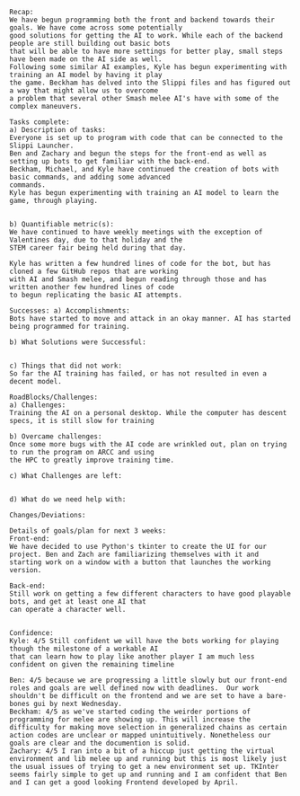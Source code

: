 

    Recap:
    We have begun programming both the front and backend towards their goals. We have come across some potentially  
    good solutions for getting the AI to work. While each of the backend people are still building out basic bots  
    that will be able to have more settings for better play, small steps have been made on the AI side as well.  
    Following some similar AI examples, Kyle has begun experimenting with training an AI model by having it play  
    the game. Beckham has delved into the Slippi files and has figured out a way that might allow us to overcome  
    a problem that several other Smash melee AI's have with some of the complex maneuvers. 

    Tasks complete:
    a) Description of tasks:
    Everyone is set up to program with code that can be connected to the Slippi Launcher.
    Ben and Zachary and begun the steps for the front-end as well as setting up bots to get familiar with the back-end.
    Beckham, Michael, and Kyle have continued the creation of bots with basic commands, and adding some advanced  
    commands.
    Kyle has begun experimenting with training an AI model to learn the game, through playing.
    

    b) Quantifiable metric(s):
    We have continued to have weekly meetings with the exception of Valentines day, due to that holiday and the  
    STEM career fair being held during that day.   
    
    Kyle has written a few hundred lines of code for the bot, but has cloned a few GitHub repos that are working  
    with AI and Smash melee, and begun reading through those and has written another few hundred lines of code  
    to begun replicating the basic AI attempts.

    Successes: a) Accomplishments:
    Bots have started to move and attack in an okay manner. AI has started being programmed for training.

    b) What Solutions were Successful:
    

    c) Things that did not work:
    So far the AI training has failed, or has not resulted in even a decent model. 

    RoadBlocks/Challenges:
    a) Challenges:
    Training the AI on a personal desktop. While the computer has descent specs, it is still slow for training

    b) Overcame challenges:
    Once some more bugs with the AI code are wrinkled out, plan on trying to run the program on ARCC and using  
    the HPC to greatly improve training time.

    c) What Challenges are left:
    

    d) What do we need help with: 

    Changes/Deviations: 

    Details of goals/plan for next 3 weeks:
    Front-end:
    We have decided to use Python's tkinter to create the UI for our project. Ben and Zach are familiarizing themselves with it and starting work on a window with a button that launches the working version.

    Back-end:  
    Still work on getting a few different characters to have good playable bots, and get at least one AI that  
    can operate a character well.  

      
    Confidence:
    Kyle: 4/5 Still confident we will have the bots working for playing though the milestone of a workable AI  
    that can learn how to play like another player I am much less confident on given the remaining timeline  
      
    Ben: 4/5 because we are progressing a little slowly but our front-end roles and goals are well defined now with deadlines.  Our work shouldn't be difficult on the frontend and we are set to have a bare-bones gui by next Wednesday.
    Beckham: 4/5 as we've started coding the weirder portions of programming for melee are showing up. This will increase the difficulty for making move selection in generalized chains as certain action codes are unclear or mapped unintuitively. Nonetheless our goals are clear and the documention is solid.
    Zachary: 4/5 I ran into a bit of a hiccup just getting the virtual environment and lib melee up and running but this is most likely just the usual issues of trying to get a new environment set up. TKInter seems fairly simple to get up and running and I am confident that Ben and I can get a good looking Frontend developed by April.

